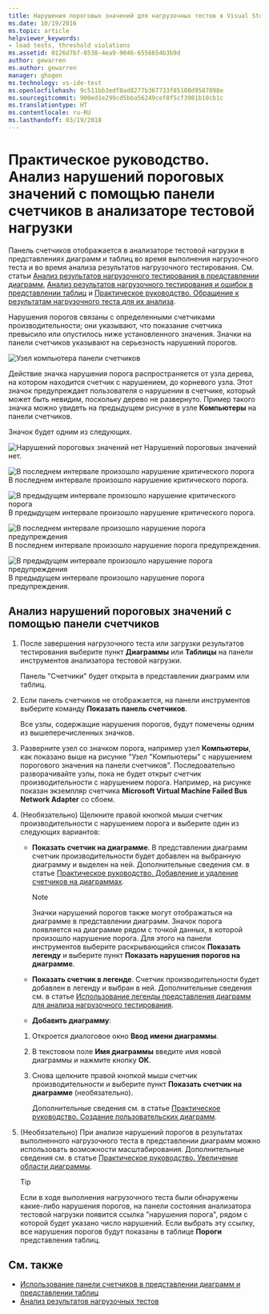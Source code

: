 ```yaml
---
title: Нарушения пороговых значений для нагрузочных тестов в Visual Studio | Документы Майкрософт
ms.date: 10/19/2016
ms.topic: article
helpviewer_keywords:
- load tests, threshold violations
ms.assetid: 0126d7b7-0538-4ea9-9046-6556654b3b9d
author: gewarren
ms.author: gewarren
manager: ghogen
ms.technology: vs-ide-test
ms.openlocfilehash: 9c511bb3edf8ad8277b367733f85108d9587898e
ms.sourcegitcommit: 900ed1e299cd5bba56249cef8f5cf3981b10cb1c
ms.translationtype: HT
ms.contentlocale: ru-RU
ms.lasthandoff: 03/19/2018
---
```

# <a name="how-to-analyze-threshold-violations-using-the-counters-panel-in-load-test-analyzer"></a>Практическое руководство. Анализ нарушений пороговых значений с помощью панели счетчиков в анализаторе тестовой нагрузки

Панель счетчиков отображается в анализаторе тестовой нагрузки в представлениях диаграмм и таблиц во время выполнения нагрузочного теста и во время анализа результатов нагрузочного тестирования. См. статьи [Анализ результатов нагрузочного тестирования в представлении диаграмм](../test/analyze-load-test-results-in-the-graphs-view.md), [Анализ результатов нагрузочного тестирования и ошибок в представлении таблиц](../test/analyze-load-test-results-and-errors-in-the-tables-view.md) и [Практическое руководство. Обращение к результатам нагрузочного теста для их анализа](../test/how-to-access-load-test-results-for-analysis.md).

 Нарушения порогов связаны с определенными счетчиками производительности; они указывают, что показание счетчика превысило или опустилось ниже установленного значения. Значки на панели счетчиков указывают на серьезность нарушений порогов.

 ![Узел компьютера панели счетчиков](../test/media/ltest_compnode.png "LTest_CompNode")

 Действие значка нарушения порога распространяется от узла дерева, на котором находится счетчик с нарушением, до корневого узла. Этот значок предупреждает пользователя о нарушении в счетчике, который может быть невидим, поскольку дерево не развернуто. Пример такого значка можно увидеть на предыдущем рисунке в узле **Компьютеры** на панели счетчиков.

 Значок будет одним из следующих.

 ![Нарушений пороговых значений нет](../test/media/icon_ltest_1.gif "Icon_LTest_1") Нарушений пороговых значений нет.

 ![В последнем интервале произошло нарушение критического порога](../test/media/icon_ltest_2.gif "Icon_LTest_2") В последнем интервале произошло нарушение критического порога.

 ![В предыдущем интервале произошло нарушение критического порога](../test/media/icon_ltest_3.gif "Icon_LTest_3") В предыдущем интервале произошло нарушение критического порога.

 ![В последнем интервале произошло нарушение порога предупреждения](../test/media/icon_ltest_4.gif "Icon_LTest_4") В последнем интервале произошло нарушение порога предупреждения.

 ![В предыдущем интервале произошло нарушение порога предупреждения](../test/media/icon_ltest_5.gif "Icon_LTest_5") В предыдущем интервале произошло нарушение порога предупреждения.

## <a name="to-analyze-threshold-violations-in-the-counters-panel"></a>Анализ нарушений пороговых значений с помощью панели счетчиков

1.  После завершения нагрузочного теста или загрузки результатов тестирования выберите пункт **Диаграммы** или **Таблицы** на панели инструментов анализатора тестовой нагрузки.

     Панель "Счетчики" будет открыта в представлении диаграмм или таблиц.

2.  Если панель счетчиков не отображается, на панели инструментов выберите команду **Показать панель счетчиков**.

     Все узлы, содержащие нарушения порогов, будут помечены одним из вышеперечисленных значков.

3.  Разверните узел со значком порога, например узел **Компьютеры**, как показано выше на рисунке "Узел "Компьютеры" с нарушением порогового значения на панели счетчиков". Последовательно разворачивайте узлы, пока не будет открыт счетчик производительности с нарушением порога. Например, на рисунке показан экземпляр счетчика **Microsoft Virtual Machine Failed Bus Network Adapter** со сбоем.

4.  (Необязательно) Щелкните правой кнопкой мыши счетчик производительности с нарушением порога и выберите один из следующих вариантов:

    -   **Показать счетчик на диаграмме**. В представлении диаграмм счетчик производительности будет добавлен на выбранную диаграмму и выделен на ней. Дополнительные сведения см. в статье [Практическое руководство. Добавление и удаление счетчиков на диаграммах](../test/how-to-add-and-delete-counters-on-graphs-in-load-test-results.md).

        > [!NOTE]
        > Значки нарушений порогов также могут отображаться на диаграмме в представлении диаграмм. Значок порога появляется на диаграмме рядом с точкой данных, в которой произошло нарушение порога. Для этого на панели инструментов выберите раскрывающийся список **Показать легенду** и выберите пункт **Показать нарушения порогов на диаграмме**.

    -   **Показать счетчик в легенде**. Счетчик производительности будет добавлен в легенду и выбран в ней. Дополнительные сведения см. в статье [Использование легенды представления диаграмм для анализа нагрузочного тестирования](../test/use-the-graphs-view-legend-to-analyze-load-tests.md).

    -   **Добавить диаграмму**:

    1.  Откроется диалоговое окно **Ввод имени диаграммы**.

    2.  В текстовом поле **Имя диаграммы** введите имя новой диаграммы и нажмите кнопку **ОК**.

    3.  Снова щелкните правой кнопкой мыши счетчик производительности и выберите пункт **Показать счетчик на диаграмме** (необязательно).

         Дополнительные сведения см. в статье [Практическое руководство. Создание пользовательских диаграмм](../test/how-to-create-custom-graphs-in-load-test-results.md).

5.  (Необязательно) При анализе нарушений порогов в результатах выполненного нагрузочного теста в представлении диаграмм можно использовать возможности масштабирования. Дополнительные сведения см. в статье [Практическое руководство. Увеличение области диаграммы](../test/how-to-zoom-in-on-a-region-of-the-graph-in-load-test-results.md).

    > [!TIP]
    > Если в ходе выполнения нагрузочного теста были обнаружены какие-либо нарушения порогов, на панели состояния анализатора тестовой нагрузки появится ссылка "нарушения порога", рядом с которой будет указано число нарушений. Если выбрать эту ссылку, все нарушения порогов будут показаны в таблице **Пороги** представления таблиц.

## <a name="see-also"></a>См. также

- [Использование панели счетчиков в представлении диаграмм и представлении таблиц](../test/counters-panel-in-load-test-analyzer.md)
- [Анализ результатов нагрузочных тестов](../test/analyze-load-test-results-using-the-load-test-analyzer.md)
